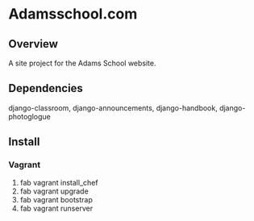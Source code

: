 Adamsschool.com
========================

Overview
--------

A site project for the Adams School website.

Dependencies
------------

django-classroom, django-announcements, django-handbook,
django-photoglogue

Install
--------

### Vagrant
1. fab vagrant install_chef
2. fab vagrant upgrade
3. fab vagrant bootstrap
4. fab vagrant runserver
